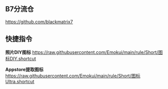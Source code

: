 
## B7分流仓 ##

https://github.com/blackmatrix7

## 快捷指令 ##


**照片DIY图标**
https://raw.githubusercontent.com/Emokui/main/rule/Short/图标DIY.shortcut


**Appstore提取图标**
https://raw.githubusercontent.com/Emokui/main/rule/Short/图标Ultra.shortcut
